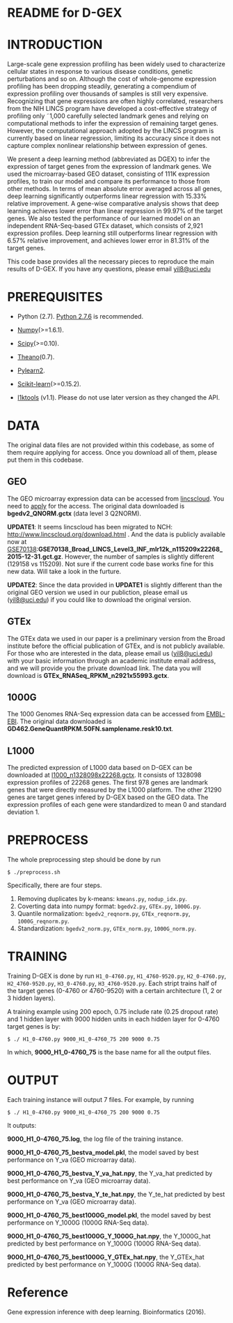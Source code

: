 README for D-GEX
================

INTRODUCTION
============

Large-scale gene expression profiling has been widely
used to characterize cellular states in response to various disease
conditions, genetic perturbations and so on. Although the cost
of whole-genome expression profiling has been dropping steadily,
generating a compendium of expression profiling over thousands of
samples is still very expensive. Recognizing that gene expressions
are often highly correlated, researchers from the NIH LINCS program
have developed a cost-effective strategy of profiling only ˜1,000
carefully selected landmark genes and relying on computational
methods to infer the expression of remaining target genes. However,
the computational approach adopted by the LINCS program is
currently based on linear regression, limiting its accuracy since it
does not capture complex nonlinear relationship between expression
of genes.

We present a deep learning method (abbreviated as DGEX)
to infer the expression of target genes from the expression
of landmark genes. We used the microarray-based GEO dataset,
consisting of 111K expression profiles, to train our model and
compare its performance to those from other methods. In terms
of mean absolute error averaged across all genes, deep learning
significantly outperforms linear regression with 15.33% relative
improvement. A gene-wise comparative analysis shows that deep
learning achieves lower error than linear regression in 99.97% of the
target genes. We also tested the performance of our learned model
on an independent RNA-Seq-based GTEx dataset, which consists
of 2,921 expression profiles. Deep learning still outperforms linear
regression with 6.57% relative improvement, and achieves lower error
in 81.31% of the target genes.


This code base provides all
the necessary pieces to reproduce the main results of D-GEX. If you have any 
questions, please email yil8@uci.edu







PREREQUISITES
=============
* Python (2.7). [Python 2.7.6](http://www.python.org/download/releases/2.7.6/) is recommended.

* [Numpy](http://www.numpy.org/)(>=1.6.1). 

* [Scipy](http://www.scipy.org/)(>=0.10). 

* [Theano](http://deeplearning.net/software/theano/)(0.7).

* [Pylearn2](https://github.com/lisa-lab/pylearn2).

* [Scikit-learn](http://scikit-learn.org/stable/)(>=0.15.2).

* [l1ktools](https://github.com/cmap/l1ktools/releases/tag/v1.1) (v1.1). Please do not use later version as they changed the API.






DATA
====
The original data files are not provided within this codebase, as some of them require applying for access. Once you download all of them, please put them in this codebase.

GEO
---
The GEO microarray expression data can be accessed from [lincscloud](http://www.lincscloud.org/l1000/). You need to [apply](https://docs.google.com/forms/d/1j6Vb_s4FrDodxoS3IDZsHWoVNrOnKNQbqwbwcW2a208/viewform) for the access. The original data downloaded is **bgedv2_QNORM.gctx** (data level 3 Q2NORM). 

**UPDATE1**: It seems lincscloud has been migrated to NCH: http://www.lincscloud.org/download.html . And the data is publicly available now at [GSE70138](http://www.ncbi.nlm.nih.gov/geo/query/acc.cgi?acc=GSE70138):**GSE70138_Broad_LINCS_Level3_INF_mlr12k_n115209x22268_2015-12-31.gct.gz**. However, the number of samples is slightly different (129158 vs 115209). Not sure if the current code base works fine for this new data. Will take a look in the furture.

**UPDATE2**: Since the data provided in **UPDATE1** is slightly different than the original GEO version we used in our publiction, please email us (yil8@uci.edu) if you could like to download the original version.


GTEx
----
The GTEx data we used in our paper is a preliminary version from the Broad institute before the official publication of GTEx, and is not publicly available. For those who are interested in the data, please email us (yil8@uci.edu) with your basic information through an academic institute email address, and we will provide you the private download link. The data you will download is **GTEx_RNASeq_RPKM_n2921x55993.gctx**.


1000G
-----
The 1000 Genomes RNA-Seq expression data can be accessed from [EMBL-EBI](http://www.ebi.ac.uk/arrayexpress/experiments/E-GEUV-1/files/analysis_results/?ref=E-GEUV-1). The original data downloaded is **GD462.GeneQuantRPKM.50FN.samplename.resk10.txt**.

L1000
-----
The predicted expression of L1000 data based on D-GEX can be downloaded at [l1000_n1328098x22268.gctx](https://cbcl.ics.uci.edu/public_data/D-GEX/l1000_n1328098x22268.gctx). It consists of 1328098 expression profiles of 22268 genes. The first 978 genes are landmark genes that were directly measured by the L1000 platform. The other 21290 genes are target genes infered by D-GEX based on the GEO data. The expression profiles of each gene were standardized to mean 0 and standard deviation 1.








PREPROCESS
==========
The whole preprocessing step should be done by run
```
$ ./preprocess.sh
```

Specifically, there are four steps.

1. Removing duplicates by k-means: `kmeans.py`, `nodup_idx.py`.
2. Coverting data into numpy format: `bgedv2.py`, `GTEx.py`, `1000G.py`.
3. Quantile normalization: `bgedv2_reqnorm.py`, `GTEx_reqnorm.py`, `1000G_reqnorm.py`.
4. Standardization: `bgedv2_norm.py`, `GTEx_norm.py`, `1000G_norm.py`.





TRAINING
========
Training D-GEX is done by run `H1_0-4760.py`, `H1_4760-9520.py`, `H2_0-4760.py`, `H2_4760-9520.py`, `H3_0-4760.py`, `H3_4760-9520.py`. Each stript trains half of the target genes (0-4760 or 4760-9520) with a certain architecture (1, 2 or 3 hidden layers).

A training example using 200 epoch, 0.75 include rate (0.25 dropout rate) and 1 hidden layer with 9000 hidden units in each hidden layer for 0-4760 target genes is by:
```
$ ./ H1_0-4760.py 9000_H1_0-4760_75 200 9000 0.75
```
In which, **9000_H1_0-4760_75** is the base name for all the output files.






OUTPUT
======
Each training instance will output 7 files. For example, by running 
```
$ ./ H1_0-4760.py 9000_H1_0-4760_75 200 9000 0.75
```
It outputs:

**9000_H1_0-4760_75.log**, the log file of the training instance.

**9000_H1_0-4760_75_bestva_model.pkl**, the model saved by best performance on Y_va (GEO microarray data).

**9000_H1_0-4760_75_bestva_Y_va_hat.npy**, the Y_va_hat predicted by best performance on Y_va (GEO microarray data).

**9000_H1_0-4760_75_bestva_Y_te_hat.npy**, the Y_te_hat predicted by best performance on Y_va (GEO microarray data).

**9000_H1_0-4760_75_best1000G_model.pkl**, the model saved by best performance on Y_1000G (1000G RNA-Seq data).

**9000_H1_0-4760_75_best1000G_Y_1000G_hat.npy**, the Y_1000G_hat predicted by best performance on Y_1000G (1000G RNA-Seq data).

**9000_H1_0-4760_75_best1000G_Y_GTEx_hat.npy**, the Y_GTEx_hat predicted by best performance on Y_1000G (1000G RNA-Seq data).


Reference
=========
Gene expression inference with deep learning. Bioinformatics (2016).
